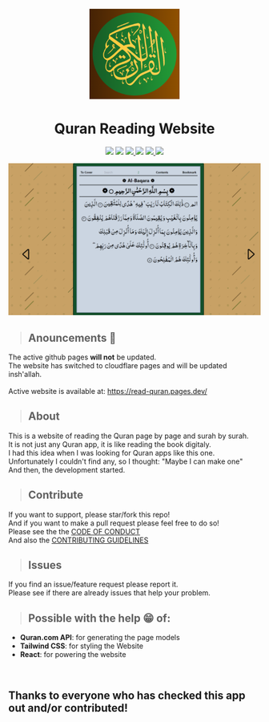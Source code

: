 <p align="center">
  <img src="/public/apple-touch-icon.png"/>
</p>
<h1 align="center">Quran Reading Website</h1>

<p align="center">
<a href="https://read-quran.pages.dev"><img src="https://img.shields.io/badge/Go_to-Website-green"></a> <a href="https://github.com/quran/quran.com-api"><img src="https://img.shields.io/badge/Go_to-API-purple"></a> <a href="https://abdullah.abdulmunim.com"><img src="https://img.shields.io/badge/Go_to-My_Personal_Site-orange"></a><a href="https://app.deepsource.com/gh/Abdullah-coder2013/Quran/?ref=repository-badge"> <img src="https://app.deepsource.com/gh/Abdullah-coder2013/Quran.svg/?label=resolved+issues&show_trend=true&token=SyNYYd0As72tadjQDZPP-AMJ"/></a> <a href="https://docs.github.com/en/code-security/dependabot/dependabot-security-updates/configuring-dependabot-security-updates"><img src="https://camo.githubusercontent.com/7f4aec020ec1dccb8ae5c9479116a9a403ce460ee1674a4379dea2cbc11962ff/68747470733a2f2f696d672e736869656c64732e696f2f62616467652f446570656e6461626f742d656e61626c65642d626c75652e737667"/>
</a>
  <a href="https://github.com/Abdullah-coder2013/Quran"><img src="https://img.shields.io/badge/Latest_Version-v3.2-red"></a>
</p>

<img src="/public/images/image.png">
<!--<img src="/public/screenshots/1.png">
<img src="/public/screenshots/2.png">
<img src="/public/screenshots/3.png">
<img src="/public/screenshots/4.png">--!>


> ## Anouncements 📢

The active github pages **will not** be updated.<br/>
The website has switched to cloudflare pages and will be updated insh'allah.<br/>
<br/>
Active website is available at: https://read-quran.pages.dev/<br/>
> ## About 

This is a website of reading the Quran page by page and surah by surah.<br/>
It is not just any Quran app, it is like reading the book digitaly.<br/>
I had this idea when I was looking for Quran apps like this one.<br/>
Unfortunately I couldn't find any, so I thought: "Maybe I can make one"<br/>
And then, the development started.<br/>

> ## Contribute

If you want to support, please star/fork this repo!<br/>
And if you want to make a pull request please feel free to do so!<br/>
Please see the the [CODE OF CONDUCT](https://github.com/Abdullah-coder2013/Quran/blob/main/CODE_OF_CONDUCT.md)<br/>
And also the [CONTRIBUTING GUIDELINES](https://github.com/Abdullah-coder2013/Quran/blob/main/CONTRIBUTING.md)

> ## Issues

If you find an issue/feature request please report it.<br/>
Please see if there are already issues that help your problem.

> ## Possible with the help 😁 of:

- **Quran.com API**: for generating the page models
- **Tailwind CSS**: for styling the Website
- **React**: for powering the website
<br/>

## Thanks to everyone who has checked this app out and/or contributed!

